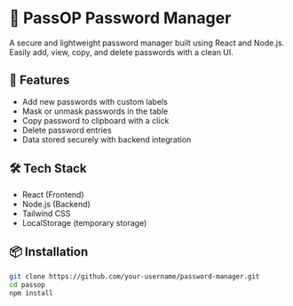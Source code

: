 # 🔐 PassOP Password Manager

A secure and lightweight password manager built using React and Node.js. Easily add, view, copy, and delete passwords with a clean UI.

## 🚀 Features

- Add new passwords with custom labels
- Mask or unmask passwords in the table
- Copy password to clipboard with a click
- Delete password entries
- Data stored securely with backend integration

## 🛠 Tech Stack

- React (Frontend)
- Node.js (Backend)
- Tailwind CSS
- LocalStorage (temporary storage)

## 📦 Installation

```bash
git clone https://github.com/your-username/password-manager.git
cd passop
npm install
